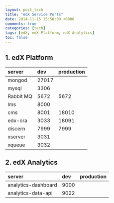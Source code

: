 ```yaml
---
layout: post_tech
title: "edX Service Ports"
date: 2014-11-15 15:50:09 +0800
comments: true
categories: [tech]
tags: [edX, edX Platform, edX Analytics]
toc: false
---
```


## 1. edX Platform

| server       | dev   | production |
|:-------------|:------|:-----------|
| mongod       | 27017 |            |
| mysql        | 3306  |            |
| Rabbit MQ    | 5672  | 5672       |
| lms          | 8000  |            |
| cms          | 8001  | 18010      |
| edx-ora      | 3033  | 18091      |
| discern      | 7999  | 7999       |
| xserver      | 3031  |            |
| xqueue       | 3032  |            |

## 2. edX Analytics


| server	        | dev	| production |
|:----------------------|:------|:-----------|
| analytics-dashboard	| 9000	|            |
| analytics-data-api	| 9022	|            |

